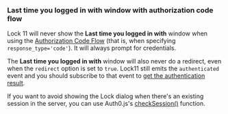 ### Last time you logged in with window with authorization code flow

Lock 11 will never show the **Last time you logged in with** window when using the [Authorization Code Flow](/api-auth/grant/authorization-code) (that is, when specifying `response_type='code'`). It will always prompt for credentials.

The **Last time you logged in with** window will also never do a redirect, even when the `redirect` option is set to `true`. Lock11 still emits the `authenticated` event and you should subscribe to that event to [get the authentication result](https://auth0.com/docs/libraries/lock/v11#2-authenticating-and-getting-user-info).

If you want to avoid showing the Lock dialog when there's an existing session in the server, you can use Auth0.js's [checkSession()](/libraries/auth0js#using-checksession-to-acquire-new-tokens) function.
